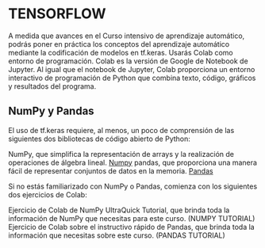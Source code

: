 # TENSORFLOW
A medida que avances en el Curso intensivo de aprendizaje automático, podrás poner en práctica los conceptos del aprendizaje automático mediante la codificación de modelos en tf.keras. Usarás Colab como entorno de programación. Colab es la versión de Google de Notebook de Jupyter. Al igual que el notebook de Jupyter, Colab proporciona un entorno interactivo de programación de Python que combina texto, código, gráficos y resultados del programa.

## NumPy y Pandas
El uso de tf.keras requiere, al menos, un poco de comprensión de las siguientes dos bibliotecas de código abierto de Python:

NumPy, que simplifica la representación de arrays y la realización de operaciones de álgebra lineal. [Numpy](https://numpy.org/)
pandas, que proporciona una manera fácil de representar conjuntos de datos en la memoria. [Pandas](https://pandas.pydata.org/)

Si no estás familiarizado con NumPy o Pandas, comienza con los siguientes dos ejercicios de Colab:

Ejercicio de Colab de NumPy UltraQuick Tutorial, que brinda toda la información de NumPy que necesitas para este curso. (NUMPY TUTORIAL)
Ejercicio de Colab sobre el instructivo rápido de Pandas, que brinda toda la información que necesitas sobre este curso. (PANDAS TUTORIAL)